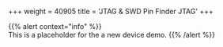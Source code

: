 +++
weight = 40905
title = 'JTAG & SWD Pin Finder JTAG'
+++  

{{% alert context="info" %}}    
This is a placeholder for the a new device demo. 
{{% /alert %}}